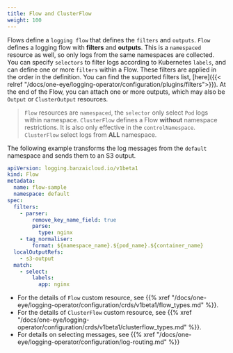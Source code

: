 ```yaml
---
title: Flow and ClusterFlow
weight: 100
---
```


Flows define a `logging flow` that defines the `filters` and `outputs`.
`Flow` defines a logging flow with **filters** and **outputs**. This is a `namespaced` resource as well, so only logs from the same namespaces are collected. You can specify `selectors` to filter logs according to Kubernetes `labels`, and can define one or more `filters` within a Flow. These filters are applied in the order in the definition. You can find the supported filters list, [here]({{< relref "/docs/one-eye/logging-operator/configuration/plugins/filters">}}). At the end of the Flow, you can attach one or more outputs, which may also be `Output` or `ClusterOutput` resources.

> `Flow` resources are `namespaced`, the `selector` only select `Pod` logs within namespace.
> `ClusterFlow` defines a Flow **without** namespace restrictions. It is also only effective in the `controlNamespace`.
 `ClusterFlow` select logs from **ALL** namespace.

The following example transforms the log messages from the `default` namespace and sends them to an S3 output.

```yaml
apiVersion: logging.banzaicloud.io/v1beta1
kind: Flow
metadata:
  name: flow-sample
  namespace: default
spec:
  filters:
    - parser:
        remove_key_name_field: true
        parse:
          type: nginx
    - tag_normaliser:
        format: ${namespace_name}.${pod_name}.${container_name}
  localOutputRefs:
    - s3-output
  match:
    - select:
        labels:
          app: nginx
```

- For the details of `Flow` custom resource, see {{% xref "/docs/one-eye/logging-operator/configuration/crds/v1beta1/flow_types.md" %}}.
- For the details of `ClusterFlow` custom resource, see {{% xref "/docs/one-eye/logging-operator/configuration/crds/v1beta1/clusterflow_types.md" %}}.
- For details on selecting messages, see {{% xref "/docs/one-eye/logging-operator/configuration/log-routing.md" %}}
